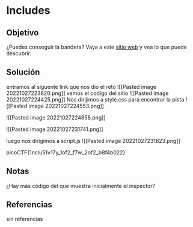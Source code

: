 # Includes
## Objetivo
¿Puedes conseguir la bandera? Vaya a este [sitio web](http://saturn.picoctf.net:57833/) y vea lo que puede descubrir.

## Solución
entramos al siguente link que nos dio el reto
![[Pasted image 20221027223820.png]]
vemos el codigo del sitio
![[Pasted image 20221027224425.png]]
Nos dirijimos a style.css para encontrar la pista
![[Pasted image 20221027224553.png]]

![[Pasted image 20221027224858.png]]

![[Pasted image 20221027231741.png]]

luego nos dirigimos a script.js
![[Pasted image 20221027231823.png]]

picoCTF{1nclu51v17y_1of2_f7w_2of2_b8f4b022}

## Notas

¿Hay más código del que muestra inicialmente el inspector?

## Referencias
sin referencias
